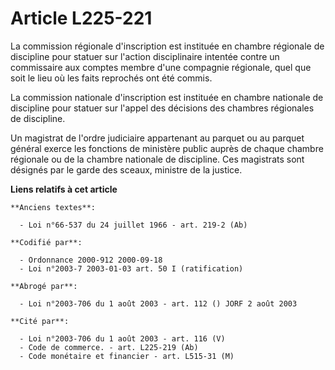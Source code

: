 # Article L225-221

La commission régionale d'inscription est instituée en chambre régionale de discipline pour statuer sur l'action
disciplinaire intentée contre un commissaire aux comptes membre d'une compagnie régionale, quel que soit le lieu où les faits
reprochés ont été commis.

La commission nationale d'inscription est instituée en chambre nationale de discipline pour statuer sur l'appel des décisions
des chambres régionales de discipline.

Un magistrat de l'ordre judiciaire appartenant au parquet ou au parquet général exerce les fonctions de ministère public
auprès de chaque chambre régionale ou de la chambre nationale de discipline. Ces magistrats sont désignés par le garde des
sceaux, ministre de la justice.

**Liens relatifs à cet article**

	**Anciens textes**:

	  - Loi n°66-537 du 24 juillet 1966 - art. 219-2 (Ab)

	**Codifié par**:

	  - Ordonnance 2000-912 2000-09-18
	  - Loi n°2003-7 2003-01-03 art. 50 I (ratification)

	**Abrogé par**:

	  - Loi n°2003-706 du 1 août 2003 - art. 112 () JORF 2 août 2003

	**Cité par**:

	  - Loi n°2003-706 du 1 août 2003 - art. 116 (V)
	  - Code de commerce. - art. L225-219 (Ab)
	  - Code monétaire et financier - art. L515-31 (M)
